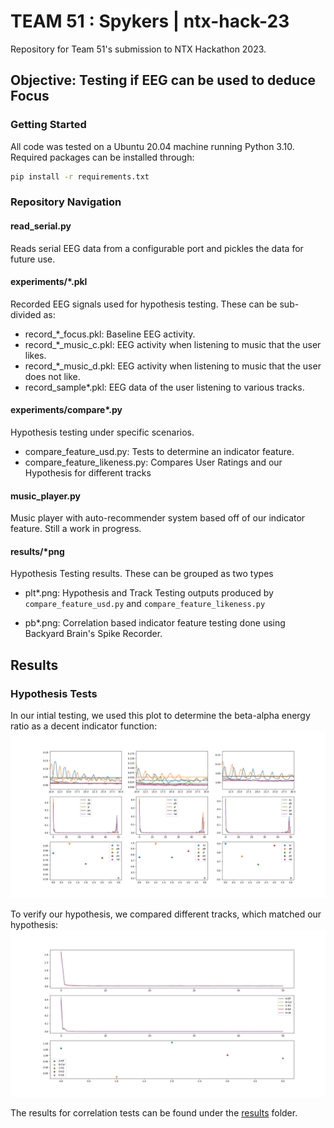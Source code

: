 # TEAM 51 : Spykers | ntx-hack-23
Repository for Team 51's submission to NTX Hackathon 2023.

## Objective: Testing if EEG can be used to deduce Focus

### Getting Started
All code was tested on a Ubuntu 20.04 machine running Python 3.10. Required packages can be installed through:
```sh
pip install -r requirements.txt
```

### Repository Navigation
#### read_serial.py
Reads serial EEG data from a configurable port and pickles the data for future use.

#### experiments/\*.pkl
Recorded EEG signals used for hypothesis testing. These can be sub-divided as:
+ record\_\*\_focus.pkl: Baseline EEG activity.
+ record\_\*\_music_c.pkl: EEG activity when listening to music that the user likes.
+ record\_\*\_music_d.pkl: EEG activity when listening to music that the user does not like.
+ record\_sample\*.pkl: EEG data of the user listening to various tracks.

#### experiments/compare\*.py
Hypothesis testing under specific scenarios.
+ compare_feature_usd.py: Tests to determine an indicator feature.
+ compare_feature_likeness.py: Compares User Ratings and our Hypothesis for different tracks

#### music_player.py
Music player with auto-recommender system based off of our indicator feature. Still a work in progress.

#### results/\*png
Hypothesis Testing results. These can be grouped as two types

+ plt\*.png:
Hypothesis and Track Testing outputs produced by `compare_feature_usd.py` and `compare_feature_likeness.py`

+ pb\*.png:
Correlation based indicator feature testing done using Backyard Brain's Spike Recorder.

## Results
### Hypothesis Tests
In our intial testing, we used this plot to determine the beta-alpha energy ratio as a decent indicator function:
![plot_hyp](./results/plot_testing.png)

To verify our hypothesis, we compared different tracks, which matched our hypothesis:
![plot_test](./results/plot_track_compare.png)

The results for correlation tests can be found under the [results](./results/) folder.
